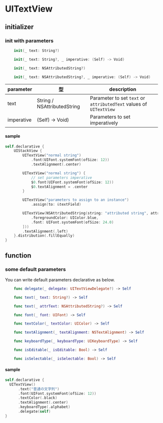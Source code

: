 # UITextView

## initializer

### init with parameters

```swift
    init(_ text: String?)

    init(_ text: String?, _ imperative: (Self) -> Void)

    init(_ text: NSAttributedString?)

    init(_ text: NSAttributedString?, _ imperative: (Self) -> Void)
```

|  parameter | 型 | description |
| ---- | ---- | ---- |
| text | String / NSAttributedString | Parameter to set `text` or `attributedText` values of `UITextView` |
| imperative | (Self) -> Void) | Parameters to set imperatively |

#### sample

```swift
self.declarative {
    UIStackView {
        UITextView("normal string")
            .font(UIFont.systemFont(ofSize: 12))
            .textAlignment(.center)

        UITextView("normal string") {
            // set parameters imperative
            $0.font(UIFont.systemFont(ofSize: 12))
            $0.textAlignment = .center
        }

        UITextView("parameters to assign to an instance")
            .assign(to: &textField)

        UITextView(NSAttributedString(string: "attributed string", attributes: [
            .foregroundColor: UIColor.blue,
            .font: UIFont.systemFont(ofSize: 24.0)
        ]))
        .textAlignment(.left)
    }.distribution(.fillEqually)
}
```

## function

### some default parameters

You can write default parameters declarative as below.

```swift
    func delegate(_ delegate: UITextViewDelegate?) -> Self

    func text(_ text: String?) -> Self

    func text(_ attrText: NSAttributedString?) -> Self

    func font(_ font: UIFont) -> Self

    func textColor(_ textColor: UIColor) -> Self

    func textAlignment(_ textAlignment: NSTextAlignment) -> Self

    func keyboardType(_ keyboardType: UIKeyboardType) -> Self

    func isEditable(_ isEditable: Bool) -> Self

    func isSelectable(_ isSelectable: Bool) -> Self

```

#### sample

```swift
self.declarative {
  UITextView()
      .text("普通の文字列")
      .font(UIFont.systemFont(ofSize: 12))
      .textColor(.black)
      .textAlignment(.center)
      .keyboardType(.alphabet)
      .delegate(self)
}
```